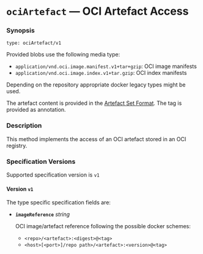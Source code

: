 # `ociArtefact` &#8212; OCI Artefact Access


### Synopsis

```
type: ociArtefact/v1
```

Provided blobs use the following media type:

- `application/vnd.oci.image.manifest.v1+tar+gzip`: OCI image manifests
- `application/vnd.oci.image.index.v1+tar.gzip`: OCI index manifests

Depending on the repository appropriate docker legacy types might be used.

The artefact content is provided in the [Artefact Set Format](../common/formatspec.md#artefact-set-archive-format).
The tag is provided as annotation.

### Description

This method implements the access of an OCI artefact stored in an OCI registry.

### Specification Versions

Supported specification version is `v1`

#### Version `v1`

The type specific specification fields are:

- **`imageReference`** *string*

  OCI image/artefact reference following the possible docker schemes:
    - `<repo>/<artefact>:<digest>@<tag>`
    - `<host>[<port>]/repo path>/<artefact>:<version>@<tag>`
